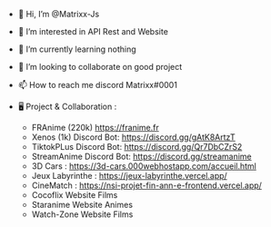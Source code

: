 - 👋 Hi, I’m @Matrixx-Js
- 👀 I’m interested in API Rest and Website
- 🌱 I’m currently learning nothing
- 💞️ I’m looking to collaborate on good project
- 📫 How to reach me discord Matrixx#0001


- 🖥️ Project & Collaboration : 
    - FRAnime (220k) https://franime.fr
    - Xenos (1k) Discord Bot: https://discord.gg/gAtK8ArtzT
    - TiktokPLus Discord Bot: https://discord.gg/Qr7DbCZrS2
    - StreamAnime Discord Bot: https://discord.gg/streamanime
    - 3D Cars : https://3d-cars.000webhostapp.com/accueil.html
    - Jeux Labyrinthe : https://jeux-labyrinthe.vercel.app/
    - CineMatch : https://nsi-projet-fin-ann-e-frontend.vercel.app/
    - Cocoflix Website Films
    - Staranime Website Animes
    - Watch-Zone Website Films

<!---
Matrixx-Js/Matrixx-Js is a ✨ special ✨ repository because its `README.md` (this file) appears on your GitHub profile.
You can click the Preview link to take a look at your changes.
--->
